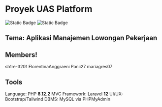 # Proyek UAS Platform
![Static Badge](https://img.shields.io/badge/Editor-Visual_Studio_Code-blue) ![Static Badge](https://img.shields.io/badge/Language-PHP-lightblue)


## Tema: Aplikasi Manajemen Lowongan Pekerjaan

## Members!

sh1re-3201
FlorentinaAnggraeni
Panii27
mariagres07

## Tools

Language: PHP **8.12.2**
MVC Framework: Laravel **12**
UI/UX: Bootstrap/Tailwind
DBMS: MySQL via PHPMyAdmin

